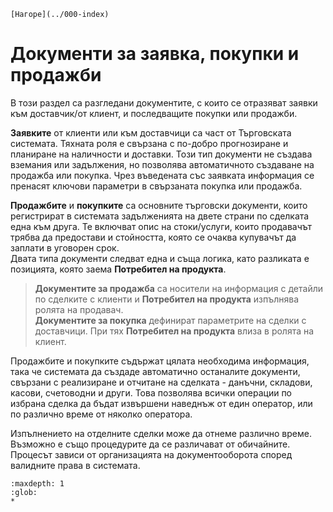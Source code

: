 ```{only} html
[Нагоре](../000-index)
```

# Документи за заявка, покупки и продажби

В този раздел са разгледани документите, с които се отразяват заявки към доставчик/от клиент, и последващите покупки или продажби.  

**Заявките** от клиенти или към доставчици са част от Търговската системата. Тяхната роля е свързана с по-добро прогнозиране и планиране на наличности и доставки. Този тип документи не създава вземания или задължения, но позволява автоматичното създаване на продажба или покупка. Чрез въведената със заявката информация се пренасят ключови параметри в свързаната покупка или продажба.     

**Продажбите** и **покупките** са основните търговски документи, които регистрират в системата задълженията на двете страни по сделката една към друга. Те включват опис на стоки/услуги, които продавачът трябва да предостави и стойността, която се очаква купувачът да заплати в уговорен срок.  
Двата типа документи следват една и съща логика, като разликата е позицията, която заема **Потребител на продукта**.  

> **Документите за продажба** са носители на информация с детайли по сделките с клиенти и **Потребител на продукта** изпълнява ролята на продавач.  
> **Документите за покупка** дефинират параметрите на сделки с доставчици. При тях **Потребител на продукта** влиза в ролята на клиент.  

Продажбите и покупките съдържат цялата необходима информация, така че системата да създаде автоматично останалите документи, свързани с реализиране и отчитане на сделката - данъчни, складови, касови, счетоводни и други. Това позволява всички операции по избрана сделка да бъдат извършени наведнъж от един оператор, или по различно време от няколко оператора.  

Изпълнението на отделните сделки може да отнеме различно време. Възможно е също процедурите да се различават от обичайните. Процесът зависи от организацията на документооборота според валидните права в системата.  




```{toctree}
:maxdepth: 1
:glob:
*
```
